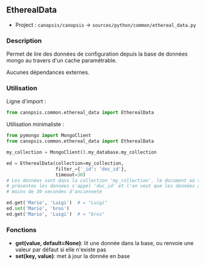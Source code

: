 ## EtherealData

 * Project : `canopsis/canopsis` -> `sources/python/common/ethereal_data.py`

### Description

Permet de lire des données de configuration depuis la base de données mongo au 
travers d'un cache paramétrable.

Aucunes dépendances externes.

### Utilisation

Ligne d'import :

```python
from canopsis.common.ethereal_data import EtherealData
```

Utilisation minimaliste :

```python
from pymongo import MongoClient
from canopsis.common.ethereal_data import EtherealData

my_collection = MongoClient().my_database.my_collection

ed = EtherealData(collection=my_collection,
                  filter_={'_id': 'doc_id'},
                  timeout=30)
# Les données sont dans la collection 'my_collection', le document où sont 
# présentes les données s'appel 'doc_id' et l'on veut que les données aient 
# moins de 30 secondes d'ancienneté

ed.get('Mario', 'Luigi')  # = "Luigi"
ed.set('Mario', 'bros')
ed.get('Mario', 'Luigi')  # = "bros"
```

### Fonctions

 - **get(value, default=None)**: lit une donnée dans la base, ou renvoie une valeur par défaut si elle n'existe pas
 - **set(key, value)**: met à jour la donnée en base
